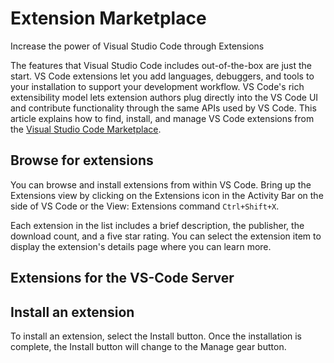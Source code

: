 # Extension Marketplace

Increase the power of Visual Studio Code through Extensions

The features that Visual Studio Code includes out-of-the-box are just the start. VS Code extensions let you add languages, debuggers, and tools to your installation to support your development workflow. VS Code's rich extensibility model lets extension authors plug directly into the VS Code UI and contribute functionality through the same APIs used by VS Code. This article explains how to find, install, and manage VS Code extensions from the [Visual Studio Code Marketplace](https://marketplace.visualstudio.com/VSCode).

## Browse for extensions
You can browse and install extensions from within VS Code. Bring up the Extensions view by clicking on the Extensions icon in the Activity Bar on the side of VS Code or the View: Extensions command `Ctrl+Shift+X`.

Each extension in the list includes a brief description, the publisher, the download count, and a five star rating. You can select the extension item to display the extension's details page where you can learn more.

## Extensions for the VS-Code Server

## Install an extension

To install an extension, select the Install button. Once the installation is complete, the Install button will change to the Manage gear button.